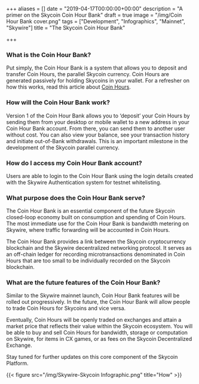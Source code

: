 +++
aliases = []
date = "2019-04-17T00:00:00+00:00"
description = "A primer on the Skycoin Coin Hour Bank"
draft = true
image = "/img/Coin Hour Bank cover.png"
tags = ["Development", "Infographics", "Mainnet", "Skywire"]
title = "The Skycoin Coin Hour Bank"

+++
### What is the Coin Hour Bank?

Put simply, the Coin Hour Bank is a system that allows you to deposit and transfer Coin Hours, the parallel Skycoin currency. Coin Hours are generated passively for holding Skycoins in your wallet. For a refresher on how this works, read this article about [Coin Hours]( https://medium.com/skycoin/skycoin-coin-hours-f537fa7ae614 "Coin Hour article"). 

### How will the Coin Hour Bank work?

Version 1 of the Coin Hour Bank allows you to ‘deposit’ your Coin Hours by sending them from your desktop or mobile wallet to a new address in your Coin Hour Bank account. From there, you can send them to another user without cost. You can also view your balance, see your transaction history and initiate out-of-Bank withdrawals. This is an important milestone in the development of the Skycoin parallel currency.

### How do I access my Coin Hour Bank account?

Users are able to login to the Coin Hour Bank using the login details created with the Skywire Authentication system for testnet whitelisting.

### What purpose does the Coin Hour Bank serve?

The Coin Hour Bank is an essential component of the future Skycoin closed-loop economy built on consumption and spending of Coin Hours. The most immediate use for the Coin Hour Bank is bandwidth metering on Skywire, where traffic forwarding will be accounted in Coin Hours.

The Coin Hour Bank provides a link between the Skycoin cryptocurrency blockchain and the Skywire decentralized networking protocol. It serves as an off-chain ledger for recording microtransactions denominated in Coin Hours that are too small to be individually recorded on the Skycoin blockchain.

### What are the future features of the Coin Hour Bank?

Similar to the Skywire mainnet launch, Coin Hour Bank features will be rolled out progressively. In the future, the Coin Hour Bank will allow people to trade Coin Hours for Skycoins and vice versa.

Eventually, Coin Hours will be openly traded on exchanges and attain a market price that reflects their value within the Skycoin ecosystem. You will be able to buy and sell Coin Hours for bandwidth, storage or computation on Skywire, for items in CX games, or as fees on the Skycoin Decentralized Exchange.

Stay tuned for further updates on this core component of the Skycoin Platform.

{{< figure src="/img/Skywire-Skycoin Infographic.png" title="How" >}}